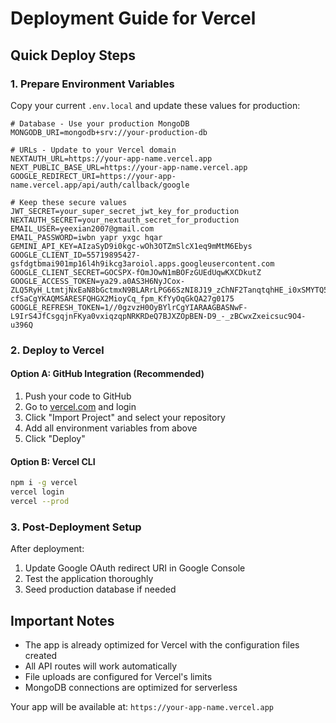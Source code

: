 # Deployment Guide for Vercel

## Quick Deploy Steps

### 1. Prepare Environment Variables
Copy your current `.env.local` and update these values for production:

```env
# Database - Use your production MongoDB
MONGODB_URI=mongodb+srv://your-production-db

# URLs - Update to your Vercel domain
NEXTAUTH_URL=https://your-app-name.vercel.app
NEXT_PUBLIC_BASE_URL=https://your-app-name.vercel.app
GOOGLE_REDIRECT_URI=https://your-app-name.vercel.app/api/auth/callback/google

# Keep these secure values
JWT_SECRET=your_super_secret_jwt_key_for_production
NEXTAUTH_SECRET=your_nextauth_secret_for_production
EMAIL_USER=yeexian2007@gmail.com
EMAIL_PASSWORD=iwbn yapr yxgc hqar
GEMINI_API_KEY=AIzaSyD9i0kgc-wOh3OTZmSlcX1eq9mMtM6Ebys
GOOGLE_CLIENT_ID=55719895427-gsfdgtbmai901mp16l4h9ikcg3aroiol.apps.googleusercontent.com
GOOGLE_CLIENT_SECRET=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
GOOGLE_ACCESS_TOKEN=ya29.a0AS3H6NyJCox-ZLQ5RyH_LtmtjNxEaN8bGctmxN9BLARrLPG66SzNI8J19_zChNF2TanqtqhHE_i0xSMYTQ5MSiS3nywec0MUEJ1DtIanzEqvHaxxFtLAJGqRF5MCqsyM6x0XsQXqmJiX5gb0tya1wXaucgRwwhng8KBn-cfSaCgYKAQMSARESFQHGX2MioyCq_fpm_KfYyOqGkQA27g0175
GOOGLE_REFRESH_TOKEN=1//0gzvzH0OyBYlrCgYIARAAGBASNwF-L9IrS4JfCsgqjnFKya0vxiqzqpNRKRDeQ7BJXZOpBEN-D9_-_zBCwxZxeicsuc9O4-u396Q
```

### 2. Deploy to Vercel

#### Option A: GitHub Integration (Recommended)
1. Push your code to GitHub
2. Go to [vercel.com](https://vercel.com) and login
3. Click "Import Project" and select your repository
4. Add all environment variables from above
5. Click "Deploy"

#### Option B: Vercel CLI
```bash
npm i -g vercel
vercel login
vercel --prod
```

### 3. Post-Deployment Setup
After deployment:
1. Update Google OAuth redirect URI in Google Console
2. Test the application thoroughly
3. Seed production database if needed

## Important Notes
- The app is already optimized for Vercel with the configuration files created
- All API routes will work automatically
- File uploads are configured for Vercel's limits
- MongoDB connections are optimized for serverless

Your app will be available at: `https://your-app-name.vercel.app`
